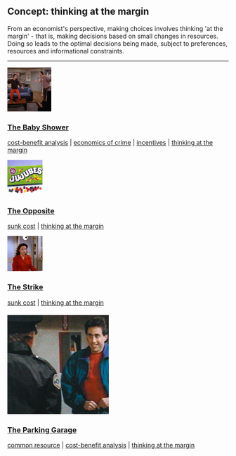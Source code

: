 ## Concept: thinking at the margin

From an economist's perspective, making choices involves thinking 'at the margin' - that is, making decisions based on small changes in resources. Doing so leads to the optimal decisions being made, subject to preferences, resources and informational constraints.

<hr>
<div class="clip-listing">
<img src="media/icons/baby_shower.jpg" alt="The Baby Shower icon">

### [The Baby Shower](../clip/7/)

[cost-benefit analysis](/concept/cost-benefit-analysis/) | [economics of crime](/concept/economics-of-crime/) | [incentives](/concept/incentives/) | [thinking at the margin](/concept/thinking-at-the-margin/)
</div>

<div class="clip-listing">
<img src="media/icons/opposite.jpg" alt="The Opposite icon">

### [The Opposite](../clip/54/)

[sunk cost](/concept/sunk-cost/) | [thinking at the margin](/concept/thinking-at-the-margin/)
</div>

<div class="clip-listing">
<img src="media/icons/strike_clip1.jpg" alt="The Strike icon">

### [The Strike](../clip/88/)

[sunk cost](/concept/sunk-cost/) | [thinking at the margin](/concept/thinking-at-the-margin/)
</div>

<div class="clip-listing">
<img src="media/icons/5_The_Parking_Garage.jpg" alt="The Parking Garage icon">

### [The Parking Garage](../clip/95/)

[common resource](/concept/common-resource/) | [cost-benefit analysis](/concept/cost-benefit-analysis/) | [thinking at the margin](/concept/thinking-at-the-margin/)
</div>

